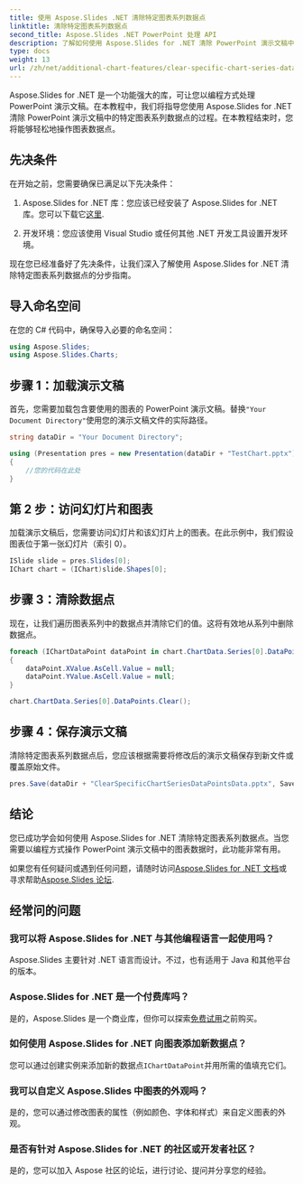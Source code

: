 ```yaml
---
title: 使用 Aspose.Slides .NET 清除特定图表系列数据点
linktitle: 清除特定图表系列数据点
second_title: Aspose.Slides .NET PowerPoint 处理 API
description: 了解如何使用 Aspose.Slides for .NET 清除 PowerPoint 演示文稿中的特定图表系列数据点。分步指南。
type: docs
weight: 13
url: /zh/net/additional-chart-features/clear-specific-chart-series-data-points-data/
---
```


Aspose.Slides for .NET 是一个功能强大的库，可让您以编程方式处理 PowerPoint 演示文稿。在本教程中，我们将指导您使用 Aspose.Slides for .NET 清除 PowerPoint 演示文稿中的特定图表系列数据点的过程。在本教程结束时，您将能够轻松地操作图表数据点。

## 先决条件

在开始之前，您需要确保已满足以下先决条件：

1.  Aspose.Slides for .NET 库：您应该已经安装了 Aspose.Slides for .NET 库。您可以下载它[这里](https://releases.aspose.com/slides/net/).

2. 开发环境：您应该使用 Visual Studio 或任何其他 .NET 开发工具设置开发环境。

现在您已经准备好了先决条件，让我们深入了解使用 Aspose.Slides for .NET 清除特定图表系列数据点的分步指南。

## 导入命名空间

在您的 C# 代码中，确保导入必要的命名空间：

```csharp
using Aspose.Slides;
using Aspose.Slides.Charts;
```

## 步骤 1：加载演示文稿

首先，您需要加载包含要使用的图表的 PowerPoint 演示文稿。替换`"Your Document Directory"`使用您的演示文稿文件的实际路径。

```csharp
string dataDir = "Your Document Directory";

using (Presentation pres = new Presentation(dataDir + "TestChart.pptx"))
{
    //您的代码在此处
}
```

## 第 2 步：访问幻灯片和图表

加载演示文稿后，您需要访问幻灯片和该幻灯片上的图表。在此示例中，我们假设图表位于第一张幻灯片（索引 0）。

```csharp
ISlide slide = pres.Slides[0];
IChart chart = (IChart)slide.Shapes[0];
```

## 步骤 3：清除数据点

现在，让我们遍历图表系列中的数据点并清除它们的值。这将有效地从系列中删除数据点。

```csharp
foreach (IChartDataPoint dataPoint in chart.ChartData.Series[0].DataPoints)
{
    dataPoint.XValue.AsCell.Value = null;
    dataPoint.YValue.AsCell.Value = null;
}

chart.ChartData.Series[0].DataPoints.Clear();
```

## 步骤 4：保存演示文稿

清除特定图表系列数据点后，您应该根据需要将修改后的演示文稿保存到新文件或覆盖原始文件。

```csharp
pres.Save(dataDir + "ClearSpecificChartSeriesDataPointsData.pptx", SaveFormat.Pptx);
```

## 结论

您已成功学会如何使用 Aspose.Slides for .NET 清除特定图表系列数据点。当您需要以编程方式操作 PowerPoint 演示文稿中的图表数据时，此功能非常有用。

如果您有任何疑问或遇到任何问题，请随时访问[Aspose.Slides for .NET 文档](https://reference.aspose.com/slides/net/)或寻求帮助[Aspose.Slides 论坛](https://forum.aspose.com/).

## 经常问的问题

### 我可以将 Aspose.Slides for .NET 与其他编程语言一起使用吗？
Aspose.Slides 主要针对 .NET 语言而设计。不过，也有适用于 Java 和其他平台的版本。

### Aspose.Slides for .NET 是一个付费库吗？
是的，Aspose.Slides 是一个商业库，但你可以探索[免费试用](https://releases.aspose.com/)之前购买。

### 如何使用 Aspose.Slides for .NET 向图表添加新数据点？
您可以通过创建实例来添加新的数据点`IChartDataPoint`并用所需的值填充它们。

### 我可以自定义 Aspose.Slides 中图表的外观吗？
是的，您可以通过修改图表的属性（例如颜色、字体和样式）来自定义图表的外观。

### 是否有针对 Aspose.Slides for .NET 的社区或开发者社区？
是的，您可以加入 Aspose 社区的论坛，进行讨论、提问并分享您的经验。